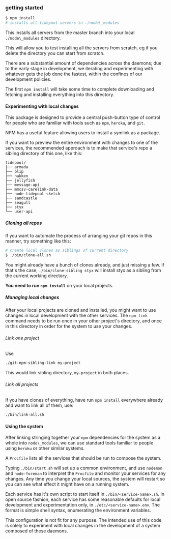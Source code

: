 

### getting started

```bash
$ npm install
# installs all tidepool servers in ./node\_modules
```

This installs all servers from the master branch into your local
`./node\_modules` directory.

This will allow you to test installing all the servers from scratch,
eg if you delete the directory you can start from scratch.

There are a substantial amount of dependencies across the daemons; due
to the early stage in development, we iterating and experimenting with
whatever gets the job done the fastest, within the confines of our
development policies.

The first `npm install` will take some time to complete downloading
and fetching and installing everything into this directory.

#### Experimenting with local changes

This package is designed to provide a central push-button type of
control for people who are familiar with tools such as `npm`,
`heroku`, and `git`.

NPM has a useful feature allowing users to install a symlink as a
package.

If you want to preview the entire environment with changes to one of
the services, the recommended approach is to make that service's repo
a sibling directory of this one, like this:
```
tidepool/
├── armada
├── blip
├── hakken
├── jellyfish
├── message-api
├── mmcsv-carelink-data
├── node-tidepool-sketch
├── sandcastle
├── seagull
├── styx
└── user-api
```


##### Cloning all repos

If you want to automate the process of arranging your git repos in
this manner, try something like this:

```bash
# create local clones as siblings of current directory
$ ./bin/clone-all.sh
```

You might already have a bunch of clones already, and just missing a
few.  If that's the case, `./bin/clone-sibling styx` will install styx
as a sibling from the current working directory.

**You need to run `npm install`** on your local projects.

##### Managing local changes

After your local projects are cloned and installed, you might want to
use changes in local development with the other services.  The `npm
link` command needs to be run once in your other project's directory,
and once in this directory in order for the system to use your
changes.

###### Link one project
Use
```bash
./git-npm-sibling-link my-project
```
This would link sibling directory, `my-project` in both places.

###### Link all projects
If you have clones of everything, have run `npm install` everywhere
already and want to link all of them, use:
```bash
./bin/link-all.sh
```

#### Using the system
After linking stringing together your `npm` dependencies for the
system as a whole into `node\_modules`, we can use standard tools
familiar to people using `heroku` or other similar systems.

A `Procfile` lists all the services that should be run to compose the
system.

Typing `./bin/start.sh` will set up a common environment, and use
`nodemon` and `node-foreman` to interpret the `Procfile` and monitor
your services for any changes.  Any time you change your local
sources, the system will restart so you can see what effect it might
have on a running system.

Each service has it's own script to start itself in
`./bin/<service-name>.sh`.  In open source fashion, each service has
some reasonable defaults for local development and experimentation
only, in `./etc/<service-name>.env`.  The format is simple shell
syntax, enumerating the environment variables.

This configuration is not fit for any purpose.  The intended use of
this code is solely to experiment with local changes in the
development of a system composed of these daemons.


